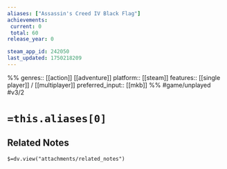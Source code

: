 ```yaml
---
aliases: ["Assassin's Creed IV Black Flag"]
achievements:
 current: 0
 total: 60
release_year: 0

steam_app_id: 242050
last_updated: 1750218209
---
```

%%
genres:: [[action]] [[adventure]]
platform:: [[steam]]
features:: [[single player]] / [[multiplayer]]
preferred_input:: [[mkb]]
%%
#game/unplayed
#v3/2

# `=this.aliases[0]`
## Related Notes
`$=dv.view("attachments/related_notes")`